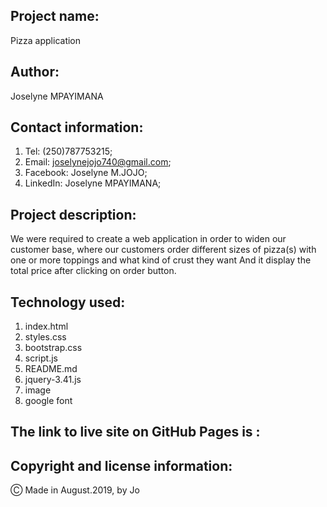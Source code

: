 ## Project name:

Pizza application

## Author:

Joselyne MPAYIMANA

## Contact information:

1. Tel: (250)787753215;
2. Email: joselynejojo740@gmail.com;
3. Facebook: Joselyne M.JOJO;
4. LinkedIn: Joselyne MPAYIMANA;

## Project description:

 We were required to create a web application in order to widen our customer base, where our customers order different sizes of pizza(s) with one or more toppings and what kind of crust they want And it display the total price after clicking on order button.



 ## Technology used:

 1. index.html
 2. styles.css
 3. bootstrap.css
 4. script.js
 5. README.md
 6. jquery-3.41.js
 7. image
 8. google font

 
 ## The link to live site on GitHub Pages is :
 


 ## Copyright and license information:

 &#9400; Made in August.2019, by Jo

